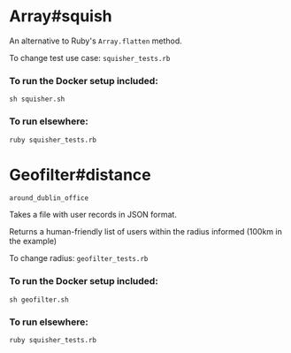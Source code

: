 # Array#squish

An alternative to Ruby's `Array.flatten` method. 

To change test use case: `squisher_tests.rb`

### To run the Docker setup included:

`sh squisher.sh`

### To run elsewhere:

`ruby squisher_tests.rb`

# Geofilter#distance

`around_dublin_office ` 

Takes a file with user records in JSON format.

Returns a human-friendly list of users within the radius informed (100km in the example)

To change radius: `geofilter_tests.rb`

### To run the Docker setup included:

`sh geofilter.sh`

### To run elsewhere:

`ruby squisher_tests.rb`